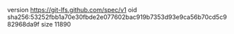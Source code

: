 version https://git-lfs.github.com/spec/v1
oid sha256:53252fbb1a70e30fbde2e077602bac919b7353d93e9ca56b70cd5c982968da9f
size 11890
